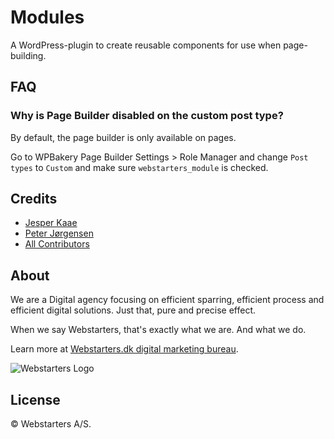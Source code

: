 # Modules

A WordPress-plugin to create reusable components for use when page-building.

## FAQ

### Why is Page Builder disabled on the custom post type?

By default, the page builder is only available on pages.

Go to WPBakery Page Builder Settings > Role Manager and change `Post types` to `Custom` and make sure `webstarters_module` is checked.

## Credits

- [Jesper Kaae](https://github.com/jesperkaae)
- [Peter Jørgensen](https://github.com/peterchrjoergensen)
- [All Contributors](../../contributors)

## About

We are a Digital agency focusing on efficient sparring, efficient process and efficient digital solutions. Just that, pure and precise effect.

When we say Webstarters, that's exactly what we are. And what we do.

Learn more at [Webstarters.dk digital marketing bureau](https://webstarters.dk).

![Webstarters Logo](https://webstarters.dk/wp-content/uploads/2019/02/webstarters-logo_small.png "Webstarters is a Digital marketing agency")

## License

© Webstarters A/S.
